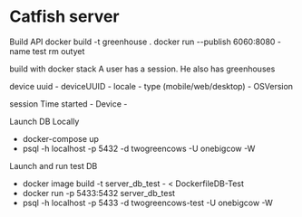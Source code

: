 Catfish server
==============

Build API
docker build -t greenhouse .
docker run --publish 6060:8080 -name test rm outyet

build with docker stack
A user has a session. He also has  greenhouses


device
uuid - deviceUUID - locale - type (mobile/web/desktop) - OSVersion 

session
Time started - Device - 

Launch DB Locally
- docker-compose up 
- psql -h localhost -p 5432 -d twogreencows -U onebigcow -W


Launch and run test DB
- docker image build -t server_db_test - < DockerfileDB-Test
- docker run -p 5433:5432 server_db_test
- psql -h localhost -p 5433 -d twogreencows-test -U onebigcow -W
